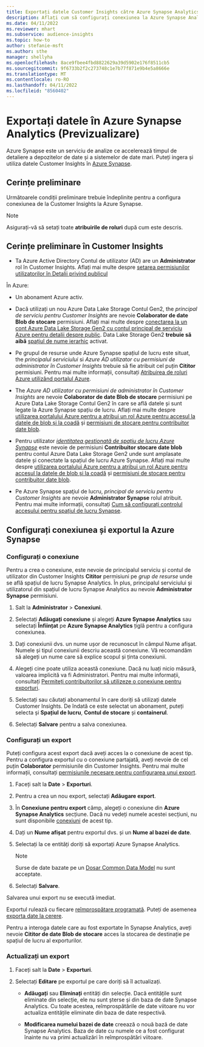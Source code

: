 ```yaml
---
title: Exportați datele Customer Insights către Azure Synapse Analytics
description: Aflați cum să configurați conexiunea la Azure Synapse Analytics.
ms.date: 04/11/2022
ms.reviewer: mhart
ms.subservice: audience-insights
ms.topic: how-to
author: stefanie-msft
ms.author: sthe
manager: shellyha
ms.openlocfilehash: 8ace9fbee4fbd8822629a39d5902e176f8511cb5
ms.sourcegitcommit: 9f6733b2f2c273748c1e7b77f871e9b4e5a8666e
ms.translationtype: MT
ms.contentlocale: ro-RO
ms.lasthandoff: 04/11/2022
ms.locfileid: "8560402"
---
```

# <a name="export-data-to-azure-synapse-analytics-preview"></a>Exportați datele în Azure Synapse Analytics (Previzualizare)

Azure Synapse este un serviciu de analize ce accelerează timpul de detaliere a depozitelor de date și a sistemelor de date mari. Puteți ingera și utiliza datele Customer Insights în [Azure Synapse](/azure/synapse-analytics/overview-what-is).

## <a name="prerequisites"></a>Cerințe preliminare

Următoarele condiții preliminare trebuie îndeplinite pentru a configura conexiunea de la Customer Insights la Azure Synapse.

> [!NOTE]
> Asigurați-vă să setați toate **atribuirile de roluri** după cum este descris.  

## <a name="prerequisites-in-customer-insights"></a>Cerințe preliminare în Customer Insights

* Ta Azure Active Directory Contul de utilizator (AD) are un **Administrator** rol în Customer Insights. Aflați mai multe despre [setarea permisiunilor utilizatorilor în Detalii privind publicul](permissions.md#assign-roles-and-permissions)

În Azure: 

- Un abonament Azure activ.

- Dacă utilizați un nou Azure Data Lake Storage Contul Gen2, the *principal de serviciu pentru Customer Insights* are nevoie **Colaborator de date Blob de stocare** permisiuni. Aflați mai multe despre [conectarea la un cont Azure Data Lake Storage Gen2 cu contul principal de serviciu Azure pentru detalii despre public](connect-service-principal.md). Data Lake Storage Gen2 **trebuie să aibă** [spațiul de nume ierarhic](/azure/storage/blobs/data-lake-storage-namespace) activat.

- Pe grupul de resurse unde Azure Synapse spațiul de lucru este situat, the *principalul serviciului* si *Azure AD utilizator cu permisiuni de administrator în Customer Insights* trebuie să fie atribuit cel puțin **Cititor** permisiuni. Pentru mai multe informații, consultați [Atribuirea de roluri Azure utilizând portalul Azure](/azure/role-based-access-control/role-assignments-portal).

- The *Azure AD utilizator cu permisiuni de administrator în Customer Insights* are nevoie **Colaborator de date Blob de stocare** permisiuni pe Azure Data Lake Storage Contul Gen2 în care se află datele și sunt legate la Azure Synapse spațiu de lucru. Aflați mai multe despre [utilizarea portalului Azure pentru a atribui un rol Azure pentru accesul la datele de blob și la coadă](/azure/storage/common/storage-auth-aad-rbac-portal) și [permisiuni de stocare pentru contribuitor date blob](/azure/role-based-access-control/built-in-roles#storage-blob-data-contributor).

- Pentru utilizator *[identitatea gestionată de spațiu de lucru Azure Synapse](/azure/synapse-analytics/security/synapse-workspace-managed-identity)* este nevoie de permisiuni **Contribuitor stocare date blob** pentru contul Azure Data Lake Storage Gen2 unde sunt amplasate datele și conectate la spațiul de lucru Azure Synapse. Aflați mai multe despre [utilizarea portalului Azure pentru a atribui un rol Azure pentru accesul la datele de blob și la coadă](/azure/storage/common/storage-auth-aad-rbac-portal) și [permisiuni de stocare pentru contribuitor date blob](/azure/role-based-access-control/built-in-roles#storage-blob-data-contributor).

- Pe Azure Synapse spaţiul de lucru, *principal de serviciu pentru Customer Insights* are nevoie **Administrator Synapse** rolul atribuit. Pentru mai multe informații, consultați [Cum să configurați controlul accesului pentru spațiul de lucru Synapse](/azure/synapse-analytics/security/how-to-set-up-access-control).

## <a name="set-up-the-connection-and-export-to-azure-synapse"></a>Configurați conexiunea și exportul la Azure Synapse

### <a name="configure-a-connection"></a>Configurați o conexiune

Pentru a crea o conexiune, este nevoie de principalul serviciu și contul de utilizator din Customer Insights **Cititor** permisiuni pe *grup de resurse* unde se află spațiul de lucru Synapse Analytics. În plus, principalul serviciului și utilizatorul din spațiul de lucru Synapse Analytics au nevoie **Administrator Synapse** permisiuni. 

1. Salt la **Administrator** > **Conexiuni**.

1. Selectați **Adăugați conexiune** și alegeți **Azure Synapse Analytics** sau selectați **Înființat** pe **Azure Synapse Analytics** țiglă pentru a configura conexiunea.

1. Dați conexiunii dvs. un nume ușor de recunoscut în câmpul Nume afișat. Numele și tipul conexiunii descriu această conexiune. Vă recomandăm să alegeți un nume care să explice scopul și ținta conexiunii.

1. Alegeți cine poate utiliza această conexiune. Dacă nu luați nicio măsură, valoarea implicită va fi Administratori. Pentru mai multe informații, consultați [Permiteți contribuitorilor să utilizeze o conexiune pentru exporturi](connections.md#allow-contributors-to-use-a-connection-for-exports).

1. Selectați sau căutați abonamentul în care doriți să utilizați datele Customer Insights. De îndată ce este selectat un abonament, puteți selecta și **Spațiul de lucru**, **Contul de stocare** și **containerul**.

1. Selectați **Salvare** pentru a salva conexiunea.

### <a name="configure-an-export"></a>Configurați un export

Puteți configura acest export dacă aveți acces la o conexiune de acest tip. Pentru a configura exportul cu o conexiune partajată, aveți nevoie de cel puțin **Colaborator** permisiunile din Customer Insights. Pentru mai multe informații, consultați [permisiunile necesare pentru configurarea unui export](export-destinations.md#set-up-a-new-export).

1. Faceți salt la **Date** > **Exporturi**.

1. Pentru a crea un nou export, selectați **Adăugare export**.

1. În **Conexiune pentru export** câmp, alegeți o conexiune din **Azure Synapse Analytics** secțiune. Dacă nu vedeți numele acestei secțiuni, nu sunt disponibile [conexiuni](connections.md) de acest tip.

1. Dați un **Nume afișat** pentru exportul dvs. și un **Nume al bazei de date**.

1. Selectați la ce entități doriți să exportați Azure Synapse Analytics.
   > [!NOTE]
   > Surse de date bazate pe un [Dosar Common Data Model](connect-common-data-model.md) nu sunt acceptate.

2. Selectați **Salvare**.

Salvarea unui export nu se execută imediat.

Exportul rulează cu fiecare [reîmprospătare programată](system.md#schedule-tab). Puteți de asemenea [exporta date la cerere](export-destinations.md#run-exports-on-demand).

Pentru a interoga datele care au fost exportate în Synapse Analytics, aveți nevoie **Cititor de date Blob de stocare** acces la stocarea de destinație pe spațiul de lucru al exporturilor. 

### <a name="update-an-export"></a>Actualizați un export

1. Faceți salt la **Date** > **Exporturi**.

1. Selectați **Editare** pe exportul pe care doriți să îl actualizați.

   - **Adăugați** sau **Eliminați** entități din selecție. Dacă entitățile sunt eliminate din selecție, ele nu sunt șterse și din baza de date Synapse Analytics. Cu toate acestea, reîmprospătările de date viitoare nu vor actualiza entitățile eliminate din baza de date respectivă.

   - **Modificarea numelui bazei de date** creează o nouă bază de date Synapse Analytics. Baza de date cu numele ce a fost configurat înainte nu va primi actualizări în reîmprospătări viitoare.
